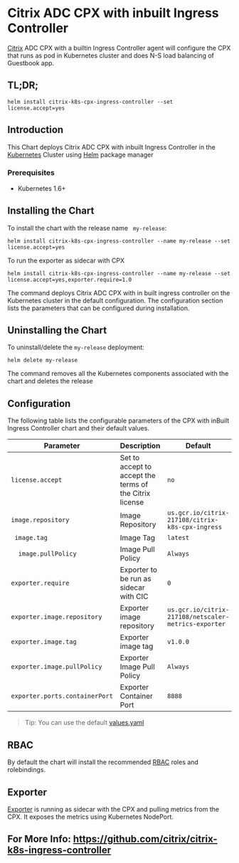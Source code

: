 # Citrix ADC CPX with inbuilt Ingress Controller  

[Citrix](https://www.citrix.com) ADC CPX with a builtin Ingress Controller agent will configure the CPX that runs as pod in Kubernetes cluster and does N-S load balancing of Guestbook app.


## TL;DR;
``` 
helm install citrix-k8s-cpx-ingress-controller --set license.accept=yes
```
## Introduction
This Chart deploys Citrix ADC CPX with inbuilt Ingress Controller in the [Kubernetes](https://kubernetes.io) Cluster using [Helm](https://helm.sh) package manager

### Prerequisites
* Kubernetes 1.6+

## Installing the Chart

To install the chart with the release name ``` my-release```:

```helm install citrix-k8s-cpx-ingress-controller --name my-release --set license.accept=yes```

To run the exporter as sidecar with CPX

```helm install citrix-k8s-cpx-ingress-controller --name my-release --set license.accept=yes,exporter.require=1.0```

The command deploys Citrix ADC CPX with in built ingress controller on the Kubernetes cluster in the default configuration. The configuration section lists the parameters that can be configured during installation.
 
## Uninstalling the Chart
To uninstall/delete the ```my-release``` deployment:
```
helm delete my-release
```
The command removes all the Kubernetes components associated with the chart and deletes the release

## Configuration
The following table lists the configurable parameters of the CPX with inBuilt Ingress Controller chart and their default values.

| Parameter | Description | Default |
| --------- | ----------- | ------- |
|```license.accept```|Set to accept to accept the terms of the Citrix license| ```no``` |
| ``` image.repository ``` | Image Repository| ```us.gcr.io/citrix-217108/citrix-k8s-cpx-ingress```|
| ``` image.tag``` | Image Tag| ```latest``` |
|```  image.pullPolicy```| Image Pull Policy  | ```Always``` |
|```exporter.require```|Exporter to be run as sidecar with CIC|```0```|
|```exporter.image.repository```|Exporter image repository|```us.gcr.io/citrix-217108/netscaler-metrics-exporter ```|
|```exporter.image.tag```|Exporter image tag|```v1.0.0 ```|
|```exporter.image.pullPolicy```|Exporter Image Pull Policy|```Always```|
|```exporter.ports.containerPort```|Exporter Container Port|```8888```|

> Tip: You can use the default [values.yaml](https://github.com/citrix/citrix-k8s-ingress-controller/tree/master/charts/examples/citrix-k8s-cpx-ingress-controller/values.yaml)

## RBAC
By default the chart will install the recommended [RBAC](https://kubernetes.io/docs/admin/authorization/rbac/) roles and rolebindings.

## Exporter
[Exporter](https://github.com/citrix/netscaler-metrics-exporter) is running as sidecar with the CPX and pulling metrics from the CPX. It exposes the metrics using Kubernetes NodePort.

## For More Info: https://github.com/citrix/citrix-k8s-ingress-controller

